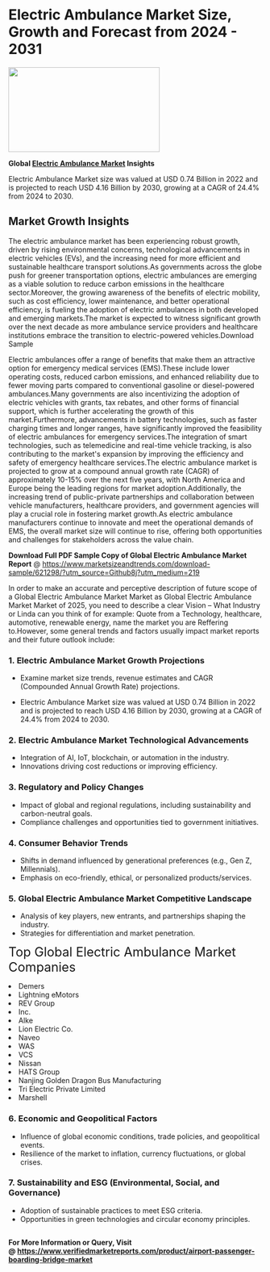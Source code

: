 <H1>Electric Ambulance Market Size, Growth and Forecast from 2024 - 2031</H1><img class="aligncenter size-medium wp-image-584254" src="https://thirdeyenews.in/wp-content/uploads/2024/09/Global-Market-Research-300x168.jpeg" alt="" width="300" height="168" /><p><strong>Global&nbsp;<a href="https://www.marketsizeandtrends.com/download-sample/621298/?utm_source=Github8j?utm_medium=219">Electric Ambulance Market</a> Insights</strong></p><p>Electric Ambulance Market size was valued at USD 0.74 Billion in 2022 and is projected to reach USD 4.16 Billion by 2030, growing at a CAGR of 24.4% from 2024 to 2030.</p><p><h2>Market Growth Insights</h2> <p>The electric ambulance market has been experiencing robust growth, driven by rising environmental concerns, technological advancements in electric vehicles (EVs), and the increasing need for more efficient and sustainable healthcare transport solutions.As governments across the globe push for greener transportation options, electric ambulances are emerging as a viable solution to reduce carbon emissions in the healthcare sector.Moreover, the growing awareness of the benefits of electric mobility, such as cost efficiency, lower maintenance, and better operational efficiency, is fueling the adoption of electric ambulances in both developed and emerging markets.The market is expected to witness significant growth over the next decade as more ambulance service providers and healthcare institutions embrace the transition to electric-powered vehicles.Download Sample</p> <p>Electric ambulances offer a range of benefits that make them an attractive option for emergency medical services (EMS).These include lower operating costs, reduced carbon emissions, and enhanced reliability due to fewer moving parts compared to conventional gasoline or diesel-powered ambulances.Many governments are also incentivizing the adoption of electric vehicles with grants, tax rebates, and other forms of financial support, which is further accelerating the growth of this market.Furthermore, advancements in battery technologies, such as faster charging times and longer ranges, have significantly improved the feasibility of electric ambulances for emergency services.The integration of smart technologies, such as telemedicine and real-time vehicle tracking, is also contributing to the market's expansion by improving the efficiency and safety of emergency healthcare services.The electric ambulance market is projected to grow at a compound annual growth rate (CAGR) of approximately 10-15% over the next five years, with North America and Europe being the leading regions for market adoption.Additionally, the increasing trend of public-private partnerships and collaboration between vehicle manufacturers, healthcare providers, and government agencies will play a crucial role in fostering market growth.As electric ambulance manufacturers continue to innovate and meet the operational demands of EMS, the overall market size will continue to rise, offering both opportunities and challenges for stakeholders across the value chain.</p><p><span class=""><strong>Download Full PDF Sample Copy of Global Electric Ambulance Market Report</strong> @ <a href="https://www.marketsizeandtrends.com/download-sample/621298/?utm_source=Github8j?utm_medium=219" target="_blank">https://www.marketsizeandtrends.com/download-sample/621298/?utm_source=Github8j?utm_medium=219</a></span></p><p>In order to make an accurate and perceptive description of future scope of a Global&nbsp;Electric Ambulance Market Market as Global&nbsp;Electric Ambulance Market Market of 2025, you need to describe a clear Vision &ndash; What Industry or Linda can you think of for example: Quote from a Technology, healthcare, automotive, renewable energy, name the market you are Reffering to.However, some general trends and factors usually impact market reports and their future outlook include:</p><h3>1.&nbsp;<strong>Electric Ambulance Market Growth Projections</strong></h3><ul><li>Examine market size trends, revenue estimates and CAGR (Compounded Annual Growth Rate) projections.</li><li><p>Electric Ambulance Market size was valued at USD 0.74 Billion in 2022 and is projected to reach USD 4.16 Billion by 2030, growing at a CAGR of 24.4% from 2024 to 2030.</p></li></ul><h3>2.&nbsp;<strong>Electric Ambulance Market Technological Advancements</strong></h3><ul><li>Integration of AI, IoT, blockchain, or automation in the industry.</li><li>Innovations driving cost reductions or improving efficiency.</li></ul><h3>3.&nbsp;<strong>Regulatory and Policy Changes</strong></h3><ul><li>Impact of global and regional regulations, including sustainability and carbon-neutral goals.</li><li>Compliance challenges and opportunities tied to government initiatives.</li></ul><h3>4.&nbsp;<strong>Consumer Behavior Trends</strong></h3><ul><li>Shifts in demand influenced by generational preferences (e.g., Gen Z, Millennials).</li><li>Emphasis on eco-friendly, ethical, or personalized products/services.</li></ul><h3>5.&nbsp;<strong>Global Electric Ambulance Market Competitive Landscape</strong></h3><ul><li>Analysis of key players, new entrants, and partnerships shaping the industry.</li><li>Strategies for differentiation and market penetration.</li></ul><p data-pm-slice="1 1 []"><span style="color: inherit; font-family: inherit; font-size: 25px;">Top Global Electric Ambulance Market Companies</span></p><div class="" data-test-id=""><p><li>Demers</li><li> Lightning eMotors</li><li> REV Group</li><li> Inc.</li><li> Alke</li><li> Lion Electric Co.</li><li> Naveo</li><li> WAS</li><li> VCS</li><li> Nissan</li><li> HATS Group</li><li> Nanjing Golden Dragon Bus Manufacturing</li><li> Tri Electric Private Limited</li><li> Marshell</li></p></div><h3>6.&nbsp;<strong>Economic and Geopolitical Factors</strong></h3><ul><li>Influence of global economic conditions, trade policies, and geopolitical events.</li><li>Resilience of the market to inflation, currency fluctuations, or global crises.</li></ul><h3>7.&nbsp;<strong>Sustainability and ESG (Environmental, Social, and Governance)</strong></h3><ul><li>Adoption of sustainable practices to meet ESG criteria.</li><li>Opportunities in green technologies and circular economy principles.</li></ul><h2><strong style="font-size: 14px;">For More Information or Query, Visit @&nbsp;</strong><a style="background-color: #ffffff; font-size: 14px;" href="https://www.marketsizeandtrends.com/report/electric-ambulance-market/" target="_blank">https://www.verifiedmarketreports.com/product/airport-passenger-boarding-bridge-market</a></h2>